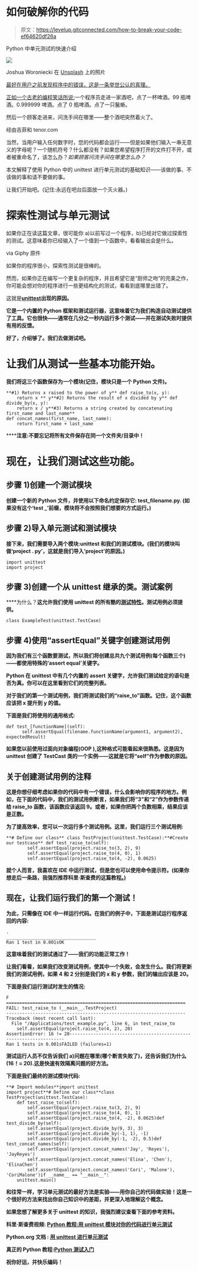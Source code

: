 # 如何破解你的代码

> 原文：<https://levelup.gitconnected.com/how-to-break-your-code-ef64620df26a>

Python 中单元测试的快速介绍

![](img/00ca14030b33960aca0e22cc19ba4047.png)

Joshua Woroniecki 在 [Unsplash](https://unsplash.com?utm_source=medium&utm_medium=referral) 上的照片

[最好在用户之前发现程序中的错误，这是一条举世公认的真理。](https://media.giphy.com/media/Jy51gZnlPcAFi/giphy.gif)

[正如一个古老的编程笑话所说:](https://www.reddit.com/r/Jokes/comments/a4a4jc/a_software_qa_engineer_walks_into_a_bar/)一个程序员走进一家酒吧，点了一杯啤酒。99 瓶啤酒。0.999999 啤酒。点了 0 瓶啤酒。点了一只鬣蜥。

然后一个顾客走进来，问洗手间在哪里——整个酒吧突然着火了。

经由吉菲和 tenor.com

当然，当用户输入任何数字时，您的代码都会运行——但是如果他们输入一串无意义的字母呢？一个随机符号？什么都没有？如果您希望程序打开的文件打不开，或者被重命名了，该怎么办？*如果顾客问洗手间在哪里怎么办？*

本文解释了使用 Python 中的 unittest 进行单元测试的基础知识——该做的事、不该做的事和请不要做的事。

让我们开始吧。(记住:永远在吧台后面放一个灭火器。)

# 探索性测试与单元测试

如果你正在读这篇文章，很可能你 a)以前写过一个程序，b)已经对它做过探索性的测试。这意味着你已经输入了一个值到一个函数中，看看输出会是什么。

via Giphy 原件

如果你的程序很小，探索性测试是很棒的。

然而，如果你正在编写一个更复杂的程序，并且希望它是“厨师之吻”的完美之作，你可能会想对你的程序进行一些更结构化的测试，看看到底哪里出错了。

这就是[**unittest**](https://docs.python.org/3/library/unittest.html)**出现的原因。**

**它是一个内置的 Python 框架和测试运行器，这意味着它为我们构造自动测试提供了工具。它也很快——通常在几分之一秒内运行多个测试——并在测试失败时提供有用的反馈。**

**好了，介绍够了。我们去做测试吧。**

# **让我们从测试一些基本功能开始。**

**我们将这三个函数保存为一个模块(记住，模块只是一个 Python 文件)。**

```
**#1) Returns x raised to the power of y** def raise_to(x, y):
    return x ** y**#2) Returns the result of x divided by y** def divide_by(x, y):
    return x / y**#3) Returns a string created by concatenating first_name and last_name**
def concat_names(first_name, last_name):
    return first_name + last_name
```

******注意:**不要忘记将所有文件保存在同一个文件夹/目录中！****

# **现在，让我们测试这些功能。**

## **步骤 1)创建一个测试模块**

**创建一个新的 Python 文件，并使用以下命名约定保存它: **test_filename.py.** (如果没有这个‘test _’前缀，模块将不会按照我们想要的方式运行。)**

## **步骤 2)导入单元测试和测试模块**

**接下来，我们需要导入两个模块:unittest 和我们的测试模块。(我们的模块叫做‘project . py’，这就是我们导入‘project’的原因。)**

```
import unittest
import project
```

## **步骤 3)创建一个从 unittest 继承的类。测试案例**

****为什么？**这允许我们使用 unittest 的所有酷的[测试特性](https://www.youtube.com/watch?v=6tNS--WetLI&t=1438s)。测试用例必须提供。**

```
class ExampleTest(unittest.TestCase)
```

## **步骤 4)使用“assertEqual”关键字创建测试用例**

**因为我们有三个函数要测试，所以我们将创建总共九个测试用例(每个函数三个)——都使用特殊的‘assert equal’关键字。**

**Python 在 unittest 中有几个内置的 assert 关键字，允许我们测试给定的语句是否为真。你可以在这里看到它们的完整列表。**

**对于我们的第一个测试用例，我们将测试我们的“raise_to”函数。记住，这个函数应该把 x 提升到 y 的值。**

**下面是我们将使用的通用格式:**

```
def test_[functionName](self):
      self.assertEqual(filename.functionName(argument1, argument2), expectedResult)
```

**如果您以前使用过面向对象编程(OOP ),这种格式可能看起来很熟悉。这是因为 unittest 创建了 TestCast 类的一个实例——这就是它将“self”作为参数的原因。**

## **关于创建测试用例的注释**

**这是你想仔细考虑如果你的代码中有一个错误，什么会影响你的程序的地方。例如，在下面的代码中，我们的测试用例断言，如果我们将“3”和“2”作为参数传递给 raise_to 函数，该函数应该返回 9。或者，如果你把两个负数相乘，结果应该是正数。**

**为了提高效率，您可以一次运行多个测试用例。这里，我们运行三个测试用例:**

```
**# Define our class** class TestProject(unittest.TestCase):**#Create our testcase** def test_raise_to(self):
        self.assertEqual(project.raise_to(3, 2), 9)
        self.assertEqual(project.raise_to(4, 0), 1)
        self.assertEqual(project.raise_to(4, -2), 0.0625)
```

**就个人而言，我喜欢在 IDE 中运行测试，但是您也可以使用命令提示符。(如果你想走后一条路，我强烈推荐科里·斯查费的这篇教程[。)](https://www.youtube.com/watch?v=6tNS--WetLI)**

## **现在，让我们运行我们的第一个测试！**

**为此，只需像在 IDE 中一样运行代码。在我们的例子中，下面是测试运行程序返回的内容:**

```
.
__________________________________
Ran 1 test in 0.001sOK
```

**这意味着我们的测试通过了——我们的功能正常工作！**

**让我们看看，如果我们改变测试用例，使其中一个失败，会发生什么。我们将更新我们的测试用例，如果 4 和 2 分别是我们的 x 和 y 参数，我们的输出应该是 20。**

**下面是我们运行测试时发生的情况:**

```
F
====================================================================
FAIL: test_raise_to (__main__.TestProject)
--------------------------------------------------------------------
Traceback (most recent call last):
  File "/Applications/test_example.py", line 6, in test_raise_to
    self.assertEqual(project.raise_to(4, 2), 20)
AssertionError: 16 != 20--------------------------------------------------------------------
Ran 1 tests in 0.001sFAILED (failures=1)
```

**测试运行人员不仅告诉我们 a)问题在哪里(哪个断言失败了)，还告诉我们为什么(16！= 20).这是快速有效隔离问题的好方法。**

**下面是我们最终的测试模块代码:**

```
**# Import modules**import unittest
import project**# Define our class**class TestProject(unittest.TestCase):
    def test_raise_to(self):
        self.assertEqual(project.raise_to(3, 2), 9)
        self.assertEqual(project.raise_to(4, 0), 1)
        self.assertEqual(project.raise_to(4, -2), 0.0625)def test_divide_by(self):
        self.assertEqual(project.divide_by(9, 3), 3)
        self.assertEqual(project.divide_by(-1, 1), -1)
        self.assertEqual(project.divide_by(-1, -2), 0.5)def test_concat_names(self):
        self.assertEqual(project.concat_names('Jay', 'Reyes'), 'JayReyes')
        self.assertEqual(project.concat_names('Elina', 'Chen'), 'ElinaChen')
        self.assertEqual(project.concat_names('Cori', 'Malone'), 'CoriMalone')if __name__ == "__main__":
    unittest.main()
```

**和往常一样，学习单元测试的最好方法是实验——用你自己的代码做实验！这是一个很好的方法来找出你自己知识中的差距，并更深入地理解这个概念。**

**如果您想了解更多关于 unittest 的知识，我强烈建议查看下面的参考资料。**

****科里·斯查费视频:** [Python 教程:用 unittest 模块对你的代码进行单元测试](https://www.youtube.com/watch?v=6tNS--WetLI)**

**Python.org 文档 : [用 unittest 进行单元测试](https://docs.python.org/3/library/unittest.html)**

****真正的 Python 教程**:[Python 测试入门](https://realpython.com/python-testing/)**

**祝你好运，并快乐编码！**
